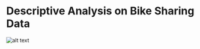 # Descriptive Analysis on Bike Sharing Data
![alt text](https://github.com/julialuongw/Descriptive-Analysis-on-Bike-Share-Data/blob/main/Executive%20Summary.png?raw=true)

